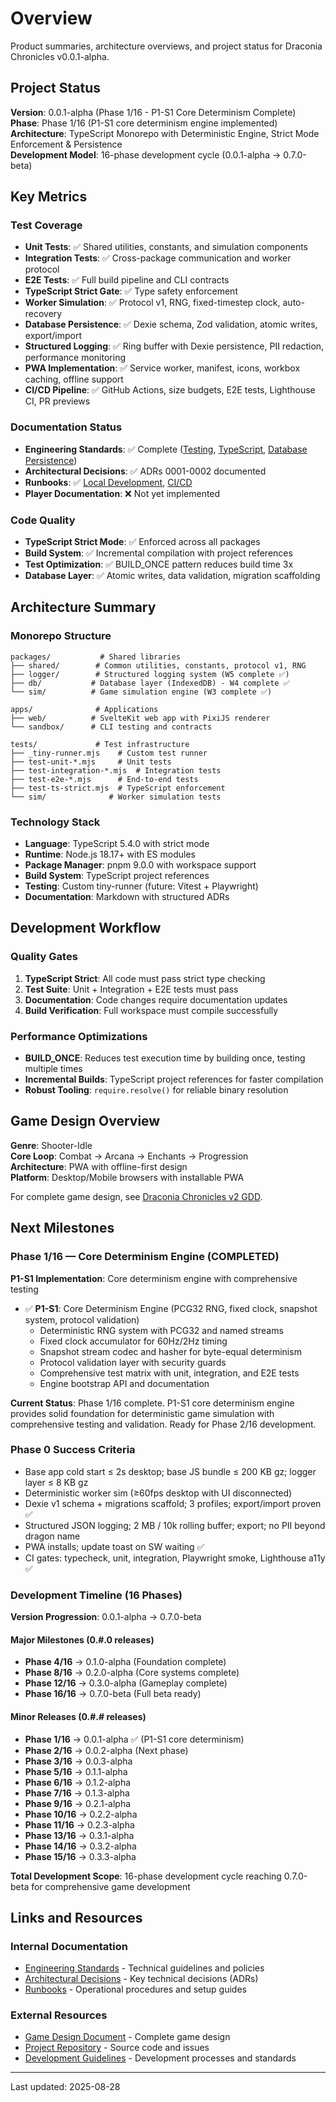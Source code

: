 <!-- markdownlint-disable -->

# Overview

Product summaries, architecture overviews, and project status for Draconia Chronicles v0.0.1-alpha.

## Project Status

**Version**: 0.0.1-alpha (Phase 1/16 - P1-S1 Core Determinism Complete)  
**Phase**: Phase 1/16 (P1-S1 core determinism engine implemented)  
**Architecture**: TypeScript Monorepo with Deterministic Engine, Strict Mode Enforcement & Persistence  
**Development Model**: 16-phase development cycle (0.0.1-alpha → 0.7.0-beta)

## Key Metrics

### Test Coverage

- **Unit Tests**: ✅ Shared utilities, constants, and simulation components
- **Integration Tests**: ✅ Cross-package communication and worker protocol
- **E2E Tests**: ✅ Full build pipeline and CLI contracts
- **TypeScript Strict Gate**: ✅ Type safety enforcement
- **Worker Simulation**: ✅ Protocol v1, RNG, fixed-timestep clock, auto-recovery
- **Database Persistence**: ✅ Dexie schema, Zod validation, atomic writes, export/import
- **Structured Logging**: ✅ Ring buffer with Dexie persistence, PII redaction, performance monitoring
- **PWA Implementation**: ✅ Service worker, manifest, icons, workbox caching, offline support
- **CI/CD Pipeline**: ✅ GitHub Actions, size budgets, E2E tests, Lighthouse CI, PR previews

### Documentation Status

- **Engineering Standards**: ✅ Complete ([Testing](/docs/engineering/testing.md), [TypeScript](/docs/engineering/typescript.md), [Database Persistence](/docs/engineering/database-persistence.md))
- **Architectural Decisions**: ✅ ADRs 0001-0002 documented
- **Runbooks**: ✅ [Local Development](/docs/runbooks/local-dev.md), [CI/CD](/docs/runbooks/ci.md)
- **Player Documentation**: ❌ Not yet implemented

### Code Quality

- **TypeScript Strict Mode**: ✅ Enforced across all packages
- **Build System**: ✅ Incremental compilation with project references
- **Test Optimization**: ✅ BUILD_ONCE pattern reduces build time 3x
- **Database Layer**: ✅ Atomic writes, data validation, migration scaffolding

## Architecture Summary

### Monorepo Structure

```
packages/           # Shared libraries
├── shared/        # Common utilities, constants, protocol v1, RNG
├── logger/        # Structured logging system (W5 complete ✅)
├── db/           # Database layer (IndexedDB) - W4 complete ✅
└── sim/          # Game simulation engine (W3 complete ✅)

apps/              # Applications
├── web/          # SvelteKit web app with PixiJS renderer
└── sandbox/      # CLI testing and contracts

tests/             # Test infrastructure
├── _tiny-runner.mjs    # Custom test runner
├── test-unit-*.mjs     # Unit tests
├── test-integration-*.mjs  # Integration tests
├── test-e2e-*.mjs      # End-to-end tests
├── test-ts-strict.mjs  # TypeScript enforcement
└── sim/              # Worker simulation tests
```

### Technology Stack

- **Language**: TypeScript 5.4.0 with strict mode
- **Runtime**: Node.js 18.17+ with ES modules
- **Package Manager**: pnpm 9.0.0 with workspace support
- **Build System**: TypeScript project references
- **Testing**: Custom tiny-runner (future: Vitest + Playwright)
- **Documentation**: Markdown with structured ADRs

## Development Workflow

### Quality Gates

1. **TypeScript Strict**: All code must pass strict type checking
2. **Test Suite**: Unit + Integration + E2E tests must pass
3. **Documentation**: Code changes require documentation updates
4. **Build Verification**: Full workspace must compile successfully

### Performance Optimizations

- **BUILD_ONCE**: Reduces test execution time by building once, testing multiple times
- **Incremental Builds**: TypeScript project references for faster compilation
- **Robust Tooling**: `require.resolve()` for reliable binary resolution

## Game Design Overview

**Genre**: Shooter-Idle  
**Core Loop**: Combat → Arcana → Enchants → Progression  
**Architecture**: PWA with offline-first design  
**Platform**: Desktop/Mobile browsers with installable PWA

For complete game design, see [Draconia Chronicles v2 GDD](/Draconia_Chronicles_v2_GDD.md).

## Next Milestones

### Phase 1/16 — Core Determinism Engine (COMPLETED)

**P1-S1 Implementation**: Core determinism engine with comprehensive testing

- ✅ **P1-S1**: Core Determinism Engine (PCG32 RNG, fixed clock, snapshot system, protocol validation)
  - Deterministic RNG system with PCG32 and named streams
  - Fixed clock accumulator for 60Hz/2Hz timing
  - Snapshot stream codec and hasher for byte-equal determinism
  - Protocol validation layer with security guards
  - Comprehensive test matrix with unit, integration, and E2E tests
  - Engine bootstrap API and documentation

**Current Status**: Phase 1/16 complete. P1-S1 core determinism engine provides solid foundation for deterministic game simulation with comprehensive testing and validation. Ready for Phase 2/16 development.

### Phase 0 Success Criteria

- Base app cold start ≤ 2s desktop; base JS bundle ≤ 200 KB gz; logger layer ≤ 8 KB gz
- Deterministic worker sim (≥60fps desktop with UI disconnected)
- Dexie v1 schema + migrations scaffold; 3 profiles; export/import proven ✅
- Structured JSON logging; 2 MB / 10k rolling buffer; export; no PII beyond dragon name
- PWA installs; update toast on SW waiting ✅
- CI gates: typecheck, unit, integration, Playwright smoke, Lighthouse a11y ✅

### Development Timeline (16 Phases)

**Version Progression**: 0.0.1-alpha → 0.7.0-beta

#### **Major Milestones (0.#.0 releases)**

- **Phase 4/16** → 0.1.0-alpha (Foundation complete)
- **Phase 8/16** → 0.2.0-alpha (Core systems complete)
- **Phase 12/16** → 0.3.0-alpha (Gameplay complete)
- **Phase 16/16** → 0.7.0-beta (Full beta ready)

#### **Minor Releases (0.#.# releases)**

- **Phase 1/16** → 0.0.1-alpha ✅ (P1-S1 core determinism)
- **Phase 2/16** → 0.0.2-alpha (Next phase)
- **Phase 3/16** → 0.0.3-alpha
- **Phase 5/16** → 0.1.1-alpha
- **Phase 6/16** → 0.1.2-alpha
- **Phase 7/16** → 0.1.3-alpha
- **Phase 9/16** → 0.2.1-alpha
- **Phase 10/16** → 0.2.2-alpha
- **Phase 11/16** → 0.2.3-alpha
- **Phase 13/16** → 0.3.1-alpha
- **Phase 14/16** → 0.3.2-alpha
- **Phase 15/16** → 0.3.3-alpha

**Total Development Scope**: 16-phase development cycle reaching 0.7.0-beta for comprehensive game development

## Links and Resources

### Internal Documentation

- [Engineering Standards](/docs/engineering/testing.md) - Technical guidelines and policies
- [Architectural Decisions](/docs/adr/0001-testing-strategy.md) - Key technical decisions (ADRs)
- [Runbooks](/docs/runbooks/local-dev.md) - Operational procedures and setup guides

### External Resources

- [Game Design Document](/Draconia_Chronicles_v2_GDD.md) - Complete game design
- [Project Repository](https://github.com/edgarsdzgz/dragonChronicles) - Source code and issues
- [Development Guidelines](/CLAUDE.md) - Development processes and standards

---

Last updated: 2025-08-28
